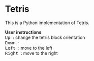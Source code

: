 # Tetris 
This is a Python implementation of Tetris. 

**User instructions**  \
<kbd> Up </kbd>: change the tetris block orientation \
<kbd> Down </kbd>: \
<kbd> Left </kbd>: move to the left\
<kbd> Right </kbd>: move to the right
